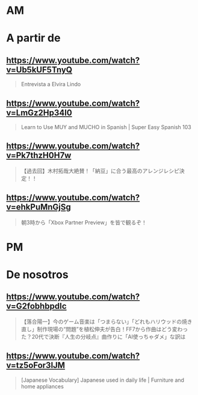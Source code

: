 # AM
# A partir de

## https://www.youtube.com/watch?v=Ub5kUF5TnyQ

> Entrevista a Elvira Lindo

## https://www.youtube.com/watch?v=LmGz2Hp34l0

> Learn to Use MUY and MUCHO in Spanish | Super Easy Spanish 103 
 
## https://www.youtube.com/watch?v=Pk7thzH0H7w

> 【過去回】木村拓哉大絶賛！「納豆」に合う最高のアレンジレシピ決定！！

## https://www.youtube.com/watch?v=ehkPuMnGjSg

> 朝3時から「Xbox Partner Preview」を皆で観るぞ！

# PM
# De nosotros

## https://www.youtube.com/watch?v=G2fobhbpdIc 

> 【落合陽一】今のゲーム音楽は「つまらない」「どれもハリウッドの焼き直し」制作現場の“問題”を植松伸夫が告白！FF7から作曲はどう変わった？20代で決断『人生の分岐点』曲作りに「AI使っちゃダメ」な訳は 

## https://www.youtube.com/watch?v=tz5oFor3lJM

> [Japanese Vocabulary] Japanese used in daily life | Furniture and home appliances 
